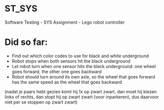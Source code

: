 # ST_SYS
Software Testing - SYS Assignment - Lego robot controller

# Did so far:
- Find out which color codes to use for black and white underground
- Robot stops when both sensors hit the black underground
- Let robot turn when one sensor hits the black underground: one wheel goes forward, the other one goes backward
- Robot should turn around its own axle, so the wheel that goes forward has the same speed as the wheel that goes backward

(nadat je paars hebt gezien komt hij 1x op zwart zwart, dan moet hij kiezen links of rechts, dan stopt hij op zwart zwart (voor inparkeren), dus daarvoor niet per se stoppen op zwart zwart)

